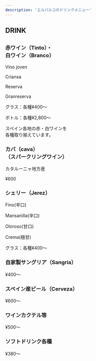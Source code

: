 ```yaml
---
description: 'エルバルコのドリンクメニュー'
---
```

  <div class="mv__drink mv__content">
    <h2 class="mv__content--heading">DRINK</h2>
  </div>

  <section class="drink">
    <div class="drink--inner fadein">
      <h2 class="drink__heading1"></h2>
      <div class="drink__list--wrap">
        <div class="drink__list--area">
          <div class="drink__list">
            <h3 class="drink__list--heading1">赤ワイン（Tinto）・<br class="sp_only">白ワイン（Branco）</h3>
            <div class="drink__list--box drink__list--variety">
              <p class="drink__list--name">Vino joven</p>
              <p class="drink__list--name">Criansa</p>
              <p class="drink__list--name">Reserva</p>
              <p class="drink__list--name">Granreserva</p>
            </div>
            <div class="drink__list--box">
              <p class="drink__list--name">グラス：各種¥400〜</p>
              <p class="drink__list--name">ボトル：各種¥2,800〜</p>
            </div>
            <div class="drink__list--box">
              <p class="drink__list--name">スペイン各地の赤・白ワインを<br class="sp_only">各種取り揃えています。</p>
            </div>
          </div>
          <div class="drink__list">
            <h3 class="drink__list--heading1">カバ（cava）<br class="sp_only">（スパークリングワイン）</h3>
            <div class="drink__list--box">
              <p class="drink__list--name">カタルーニャ地方産</p>
            </div>
            <div class="drink__list--box">
              <p class="drink__list--name">¥600</p>
            </div>
          </div>
          <div class="drink__list">
            <h3 class="drink__list--heading1">シェリー（Jerez）</h3>
            <div class="drink__list--box drink__list--variety">
              <p class="drink__list--name">Fino(辛口)</p>
              <p class="drink__list--name">Mansanilla(辛口)</p>
              <p class="drink__list--name">Oloroso(甘口)</p>
              <p class="drink__list--name">Crema(極甘)</p>
            </div>
            <div class="drink__list--box">
              <p class="drink__list--name">グラス：各種¥400〜</p>
            </div>
          </div>
          <div class="drink__list">
            <h3 class="drink__list--heading1">自家製サングリア（Sangria）</h3>
            <div class="drink__list--box">
              <p class="drink__list--name">¥400〜</p>
            </div>
          </div>
          <div class="drink__list">
            <h3 class="drink__list--heading1">スペイン産ビール（Cerveza）</h3>
            <div class="drink__list--box">
              <p class="drink__list--name">¥600〜</p>
            </div>
          </div>
          <div class="drink__list">
            <h3 class="drink__list--heading1">ワインカクテル等</h3>
            <p class="drink__list--name">¥500〜</p>
          </div>
          <div class="drink__list">
            <h3 class="drink__list--heading1">ソフトドリンク各種</h3>
            <div class="drink__list--box">
              <p class="drink__list--name">¥380〜</p>
            </div>
          </div>
        </div>
      </div>
    </section>